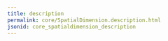 ```yaml
---
title: description
permalink: core/SpatialDimension.description.html
jsonid: core_spatialdimension_description
---
```

